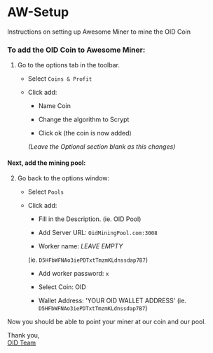 # AW-Setup
Instructions on setting up Awesome Miner to mine the OID Coin

### To add the OID Coin to Awesome Miner:
1) Go to the options tab in the toolbar.

    * Select `Coins & Profit`

    * Click add:
  
      * Name Coin
    
      * Change the algorithm to Scrypt
    
      * Click ok (the coin is now added)
    
      *(Leave the Optional section blank as this changes)*
    
#### Next, add the mining pool:

2) Go back to the options window:

    * Select `Pools`
    
    * Click add:
    
      * Fill in the Description. (ie. OID Pool)
      
      * Add Server URL:  `OidMiningPool.com:3008`
      
      * Worker name:  *LEAVE EMPTY* 
      
      (ie. `D5HFbWFNAo3iePDTxtTmzmKLdnssdap7B7`)
      
      * Add worker password:  `x`
      
      * Select Coin:  OID
      
      * Wallet Address:  'YOUR OID WALLET ADDRESS' (ie. `D5HFbWFNAo3iePDTxtTmzmKLdnssdap7B7`)
      
Now you should be able to point your miner at our coin and our pool.

Thank you,  
[OID Team](https://oid.life/)

